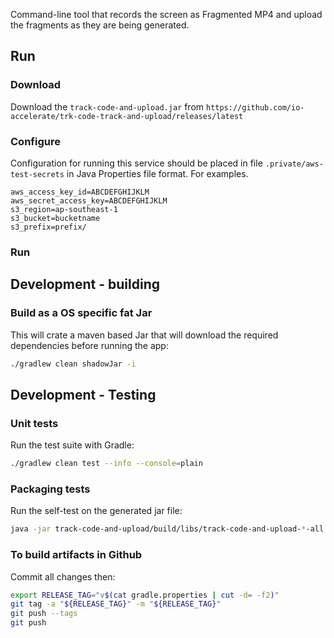 

Command-line tool that records the screen as Fragmented MP4 and upload the fragments as they are being generated.

## Run

### Download

Download the `track-code-and-upload.jar` from `https://github.com/io-accelerate/trk-code-track-and-upload/releases/latest`

### Configure

Configuration for running this service should be placed in file `.private/aws-test-secrets` in Java Properties file format. For examples.

```properties
aws_access_key_id=ABCDEFGHIJKLM
aws_secret_access_key=ABCDEFGHIJKLM
s3_region=ap-southeast-1
s3_bucket=bucketname
s3_prefix=prefix/
```

### Run

## Development - building

### Build as a OS specific fat Jar

This will crate a maven based Jar that will download the required dependencies before running the app:

```bash
./gradlew clean shadowJar -i
```

## Development - Testing

### Unit tests

Run the test suite with Gradle:
```bash
./gradlew clean test --info --console=plain
```

### Packaging tests

Run the self-test on the generated jar file:
```bash
java -jar track-code-and-upload/build/libs/track-code-and-upload-*-all.jar --run-self-test
```

### To build artifacts in Github

Commit all changes then:
```bash
export RELEASE_TAG="v$(cat gradle.properties | cut -d= -f2)"
git tag -a "${RELEASE_TAG}" -m "${RELEASE_TAG}"
git push --tags
git push
```